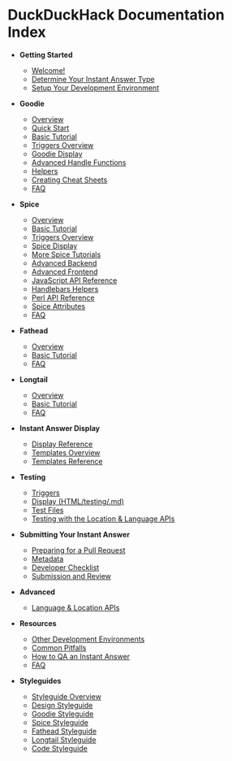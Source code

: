 # DuckDuckHack Documentation Index

- **Getting Started**
  - [Welcome!](https://github.com/duckduckgo/duckduckgo-documentation/blob/master/duckduckhack/getting-started/ddh-intro.md)
  - [Determine Your Instant Answer Type](https://github.com/duckduckgo/duckduckgo-documentation/blob/master/duckduckhack/getting-started/determine_your_instant_answer_type.md)
  - [Setup Your Development Environment](https://github.com/duckduckgo/duckduckgo-documentation/blob/master/duckduckhack/getting-started/setup_dev_environment.md)

- **Goodie**
  - [Overview](https://github.com/duckduckgo/duckduckgo-documentation/blob/master/duckduckhack/goodie/goodie_overview.md)
  - [Quick Start](https://github.com/duckduckgo/duckduckgo-documentation/blob/master/duckduckhack/goodie/goodie_quickstart.md)
  - [Basic Tutorial](https://github.com/duckduckgo/duckduckgo-documentation/blob/master/duckduckhack/goodie/goodie_basic_tutorial.md)
  - [Triggers Overview](https://github.com/duckduckgo/duckduckgo-documentation/blob/master/duckduckhack/goodie/goodie_triggers.md)
  - [Goodie Display](https://github.com/duckduckgo/duckduckgo-documentation/blob/master/duckduckhack/goodie/goodie_displaying.md)
  - [Advanced Handle Functions](https://github.com/duckduckgo/duckduckgo-documentation/blob/master/duckduckhack/goodie/goodie_advanced_handle_functions.md)
  - [Helpers](https://github.com/duckduckgo/duckduckgo-documentation/blob/master/duckduckhack/goodie/goodie_helpers.md)
  - [Creating Cheat Sheets](https://github.com/duckduckgo/duckduckgo-documentation/blob/master/duckduckhack/goodie/goodie_cheat_sheets.md)
  - [FAQ](https://github.com/duckduckgo/duckduckgo-documentation/blob/master/duckduckhack/resources/faq.md#goodie)

- **Spice**
  - [Overview](https://github.com/duckduckgo/duckduckgo-documentation/blob/master/duckduckhack/spice/spice_overview.md)
  - [Basic Tutorial](https://github.com/duckduckgo/duckduckgo-documentation/blob/master/duckduckhack/spice/spice_basic_tutorial.md)
  - [Triggers Overview](https://github.com/duckduckgo/duckduckgo-documentation/blob/master/duckduckhack/goodie/spice_triggers.md)
  - [Spice Display](https://github.com/duckduckgo/duckduckgo-documentation/blob/master/duckduckhack/spice/spice_displaying.md)
  - [More Spice Tutorials](https://github.com/duckduckgo/duckduckgo-documentation/blob/master/duckduckhack/spice/spice_frontend_walkthroughs.md)
  - [Advanced Backend](https://github.com/duckduckgo/duckduckgo-documentation/blob/master/duckduckhack/spice/spice_advanced_backend.md)
  - [Advanced Frontend](https://github.com/duckduckgo/duckduckgo-documentation/blob/master/duckduckhack/spice/spice_advanced_frontend.md)
  - [JavaScript API Reference](https://github.com/duckduckgo/duckduckgo-documentation/blob/master/duckduckhack/spice/spice_js_api.md)
  - [Handlebars Helpers](https://github.com/duckduckgo/duckduckgo-documentation/blob/master/duckduckhack/spice/spice_handlebars_helpers.md)
  - [Perl API Reference](https://github.com/duckduckgo/duckduckgo-documentation/blob/master/duckduckhack/spice/spice_perl_api.md)
  - [Spice Attributes](https://github.com/duckduckgo/duckduckgo-documentation/blob/master/duckduckhack/spice/spice_attributes.md)
  - [FAQ](https://github.com/duckduckgo/duckduckgo-documentation/blob/master/duckduckhack/resources/faq.md#spice)

- **Fathead**
  - [Overview](https://github.com/duckduckgo/duckduckgo-documentation/blob/master/duckduckhack/fathead/fathead_overview.md)
  - [Basic Tutorial](https://github.com/duckduckgo/duckduckgo-documentation/blob/master/duckduckhack/fathead/fathead_basic_tutorial.md)
  - [FAQ](https://github.com/duckduckgo/duckduckgo-documentation/blob/master/duckduckhack/resources/faq.md#fathead)

- **Longtail**
  - [Overview](https://github.com/duckduckgo/duckduckgo-documentation/blob/master/duckduckhack/longtail/longtail_overview.md)
  - [Basic Tutorial](https://github.com/duckduckgo/duckduckgo-documentation/blob/master/duckduckhack/longtail/longtail_basic_tutorial.md)
  - [FAQ](https://github.com/duckduckgo/duckduckgo-documentation/blob/master/duckduckhack/resources/faq.md#longtail)

- **Instant Answer Display**
  - [Display Reference](https://github.com/duckduckgo/duckduckgo-documentation/blob/master/duckduckhack/instant-answer-display/display_reference.md)
  - [Templates Overview](https://github.com/duckduckgo/duckduckgo-documentation/blob/master/duckduckhack/instant-answer-display/templates_overview.md)
  - [Templates Reference](https://github.com/duckduckgo/duckduckgo-documentation/blob/master/duckduckhack/instant-answer-display/templates_reference.md)

- **Testing**
  - [Triggers](https://github.com/duckduckgo/duckduckgo-documentation/blob/master/duckduckhack/testing/testing_triggers.md)
  - [Display (HTML/testing/.md)](https://github.com/duckduckgo/duckduckgo-documentation/blob/master/duckduckhack/testing/testing_html.md)
  - [Test Files](https://github.com/duckduckgo/duckduckgo-documentation/blob/master/duckduckhack/testing/test_files.md)
  - [Testing with the Location & Language APIs](https://github.com/duckduckgo/duckduckgo-documentation/blob/master/duckduckhack/testing/testing_location_language_apis.md)

- **Submitting Your Instant Answer**
  - [Preparing for a Pull Request](https://github.com/duckduckgo/duckduckgo-documentation/blob/master/duckduckhack/submitting-your-instant-answer/preparing_for_a_pull_request.md)   
  - [Metadata](https://github.com/duckduckgo/duckduckgo-documentation/blob/master/duckduckhack/submitting-your-instant-answer/metadata.md)
  - [Developer Checklist](https://github.com/duckduckgo/duckduckgo-documentation/blob/master/duckduckhack/submitting-your-instant-answer/developer_checklist.md)
  - [Submission and Review](https://github.com/duckduckgo/duckduckgo-documentation/blob/master/duckduckhack/submitting-your-instant-answer/submission_and_review.md)

- **Advanced**
  - [Language & Location APIs](https://github.com/duckduckgo/duckduckgo-documentation/blob/master/duckduckhack/advanced/language_and_location_apis.md)

- **Resources**
  - [Other Development Environments](https://github.com/duckduckgo/duckduckgo-documentation/blob/master/duckduckhack/resources/other_development_environments.md)
  - [Common Pitfalls](https://github.com/duckduckgo/duckduckgo-documentation/blob/master/duckduckhack/resources/common_pitfalls.md)
  - [How to QA an Instant Answer](https://github.com/duckduckgo/duckduckgo-documentation/blob/master/duckduckhack/resources/how_to_qa.md)
  - [FAQ](https://github.com/duckduckgo/duckduckgo-documentation/blob/master/duckduckhack/resources/faq.md)

- **Styleguides**
  - [Styleguide Overview](https://github.com/duckduckgo/duckduckgo-documentation/blob/master/duckduckhack/styleguides/styleguide_overview.md)
  - [Design Styleguide](https://github.com/duckduckgo/duckduckgo-documentation/blob/master/duckduckhack/styleguides/design_styleguide.md)
  - [Goodie Styleguide](https://github.com/duckduckgo/duckduckgo-documentation/blob/master/duckduckhack/styleguides/goodie_styleguide.md)
  - [Spice Styleguide](https://github.com/duckduckgo/duckduckgo-documentation/blob/master/duckduckhack/styleguides/spice_styleguide.md)
  - [Fathead Styleguide](https://github.com/duckduckgo/duckduckgo-documentation/blob/master/duckduckhack/styleguides/fathead_styleguide.md)
  - [Longtail Styleguide](https://github.com/duckduckgo/duckduckgo-documentation/blob/master/duckduckhack/styleguides/longtail_styleguide.md)
  - [Code Styleguide](https://github.com/duckduckgo/duckduckgo-documentation/blob/master/duckduckhack/styleguides/code_styleguide.md)
